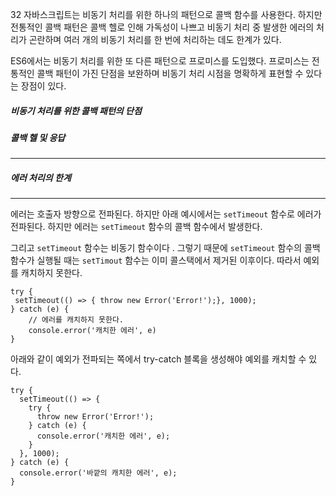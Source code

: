 32
자바스크립트는 비동기 처리를 위한 하나의 패턴으로 콜백 함수를 사용한다. 하지만 전통적인 콜백 패턴은 콜백 헬로 인해 가독성이 나쁘고 비동기 처리 중 발생한 에러의 처리가 곤란하며 여러 개의 비동기 처리를 한 번에 처리하는 데도 한계가 있다.

ES6에서는 비동기 처리를 위한 또 다른 패턴으로 프로미스를 도입했다. 프로미스는 전통적인 콜백 패턴이 가진 단점을 보완하며 비동기 처리 시점을 명확하게 표현할 수 있다는 장점이 있다.

##### 비동기 처리를 위한 콜백 패턴의 단점

##### 콜백 헬 및 응답
---


##### 에러 처리의 한계
---

에러는 호출자 방향으로 전파된다. 하지만 아래 예시에서는 `setTimeout` 함수로 에러가 전파된다. 하지만 에러는 `setTimeout` 함수의 콜백 함수에서 발생한다.

그리고 `setTimeout` 함수는 비동기 함수이다 . 그렇기 때문에 `setTimeout` 함수의 콜백 함수가 실행될 때는 `setTimout` 함수는 이미 콜스택에서 제거된 이후이다. 따라서 예외를 캐치하지 못한다.

```
try {
 setTimeout(() => { throw new Error('Error!');}, 1000);
} catch (e) {
	// 에러를 캐치하지 못한다.
	console.error('캐치한 에러', e)
}
```


아래와 같이 예외가 전파되는 쪽에서 try-catch 블록을 생성해야 예외를 캐치할 수 있다. 

```
try {
  setTimeout(() => {
    try {
      throw new Error('Error!');
    } catch (e) {
      console.error('캐치한 에러', e);
    }
  }, 1000);
} catch (e) {
  console.error('바깥의 캐치한 에러', e);
}
```